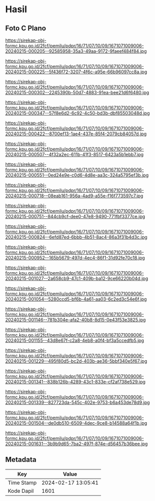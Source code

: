 # Hasil

## Foto C Plano

https://sirekap-obj-formc.kpu.go.id/2fcf/pemilu/pdpr/16/71/07/10/09/1671071009006-20240215-000205--92585958-35a3-49aa-9172-9faeef484f84.jpg

https://sirekap-obj-formc.kpu.go.id/2fcf/pemilu/pdpr/16/71/07/10/09/1671071009006-20240215-000225--5f436f72-3207-4f6c-a95e-66b96097cc8a.jpg

https://sirekap-obj-formc.kpu.go.id/2fcf/pemilu/pdpr/16/71/07/10/09/1671071009006-20240215-000302--2245390b-50d7-4883-91ea-bee21d6f6480.jpg

https://sirekap-obj-formc.kpu.go.id/2fcf/pemilu/pdpr/16/71/07/10/09/1671071009006-20240215-000347--57f8e6d2-6c92-4c50-bd3b-dbf85503048d.jpg

https://sirekap-obj-formc.kpu.go.id/2fcf/pemilu/pdpr/16/71/07/10/09/1671071009006-20240215-000422--8700ef13-1ae4-437e-85f4-2079cb84057d.jpg

https://sirekap-obj-formc.kpu.go.id/2fcf/pemilu/pdpr/16/71/07/10/09/1671071009006-20240215-000507--4f32a2ec-611b-41f3-8517-6423a5b1ebb7.jpg

https://sirekap-obj-formc.kpu.go.id/2fcf/pemilu/pdpr/16/71/07/10/09/1671071009006-20240215-000551--0ed24e9e-c0d6-4d8e-aa3c-324a5795ef3b.jpg

https://sirekap-obj-formc.kpu.go.id/2fcf/pemilu/pdpr/16/71/07/10/09/1671071009006-20240215-000718--08eab161-956a-4ad9-a55e-f16f773597c7.jpg

https://sirekap-obj-formc.kpu.go.id/2fcf/pemilu/pdpr/16/71/07/10/09/1671071009006-20240215-000751--844cb9cf-dee0-47e8-9490-771fbf3377ce.jpg

https://sirekap-obj-formc.kpu.go.id/2fcf/pemilu/pdpr/16/71/07/10/09/1671071009006-20240215-000824--6efd87ed-6bbb-4b51-8ac4-86a3f31b4d3c.jpg

https://sirekap-obj-formc.kpu.go.id/2fcf/pemilu/pdpr/16/71/07/10/09/1671071009006-20240215-000952--165b5679-497d-4ec4-86f1-31d92fe70c18.jpg

https://sirekap-obj-formc.kpu.go.id/2fcf/pemilu/pdpr/16/71/07/10/09/1671071009006-20240215-001027--2a658cb9-47c1-409b-ba12-9ce66220b04d.jpg

https://sirekap-obj-formc.kpu.go.id/2fcf/pemilu/pdpr/16/71/07/10/09/1671071009006-20240215-001054--5280ccd5-bf6b-4a61-aa03-6c2ed3c54e6f.jpg

https://sirekap-obj-formc.kpu.go.id/2fcf/pemilu/pdpr/16/71/07/10/09/1671071009006-20240215-001146--781b304e-afa2-40b8-8d15-0e43f53e3825.jpg

https://sirekap-obj-formc.kpu.go.id/2fcf/pemilu/pdpr/16/71/07/10/09/1671071009006-20240215-001155--43d8e67f-c2a8-4eb8-a0f4-bf3a5ccedfb5.jpg

https://sirekap-obj-formc.kpu.go.id/2fcf/pemilu/pdpr/16/71/07/10/09/1671071009006-20240215-001229--495f80d5-bc2d-403b-ae36-5bbf340e5f67.jpg

https://sirekap-obj-formc.kpu.go.id/2fcf/pemilu/pdpr/16/71/07/10/09/1671071009006-20240215-001341--838b126b-4289-43c1-833e-cf2af738e529.jpg

https://sirekap-obj-formc.kpu.go.id/2fcf/pemilu/pdpr/16/71/07/10/09/1671071009006-20240215-001339--827723da-545c-402e-9753-b6a453de78d9.jpg

https://sirekap-obj-formc.kpu.go.id/2fcf/pemilu/pdpr/16/71/07/10/09/1671071009006-20240215-001504--de0db510-6509-4dec-9ce8-b14588a64f1b.jpg

https://sirekap-obj-formc.kpu.go.id/2fcf/pemilu/pdpr/16/71/07/10/09/1671071009006-20240215-001631--3b9b9d65-7ba2-497f-874e-d56457b36bee.jpg


## Metadata

| Key        | Value               |
| ---------- | ------------------- |
| Time Stamp | 2024-02-17 13:05:41 |
| Kode Dapil | 1601                |



